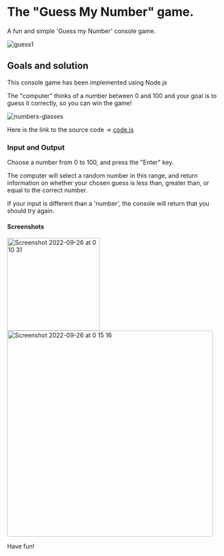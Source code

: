 # The "Guess My Number" game.
A fun and simple 'Guess my Number' console game.

![guess1](https://user-images.githubusercontent.com/110429874/192167854-67f007a3-1bcc-4975-96af-2a40e34fa945.jpg)

## Goals and solution
This console game has been implemented using Node.js

The "computer" thinks of a number between 0 and 100 and your goal is to guess it correctly, so you can win the game!

![numbers-glasses](https://user-images.githubusercontent.com/110429874/192167872-1c0ff95f-c779-42c8-a241-a8272897406c.jpg)


Here is the link to the source code -> [code.js](https://github.com/danielzlatanov/figure-out-my-number/blob/5d976a81e0e5219764440c2389699c63c92c8b11/guess-a-number.js)

### Input and Output

Choose a number from 0 to 100, and press the "Enter" key.

The computer will select a random number in this range, and return information on whether your chosen guess is less than, greater than, or equal to the correct number.

If your input is different than a 'number', the console will return that you should try again.

#### Screenshots

<img width="216" alt="Screenshot 2022-09-26 at 0 10 31" src="https://user-images.githubusercontent.com/110429874/192165821-b546dfcf-bcf7-4ee8-accd-deff52e8a86b.png">
<img width="480" alt="Screenshot 2022-09-26 at 0 15 16" src="https://user-images.githubusercontent.com/110429874/192165998-02134d8b-dfdb-4efa-a676-439a5f88e02a.png">

Have fun!
